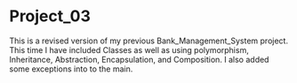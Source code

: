 # Project_03
This is a revised version of my previous Bank_Management_System project. This time I have included Classes as well as using polymorphism, Inheritance, Abstraction, Encapsulation, and Composition.  I also added some exceptions into to the main.  

